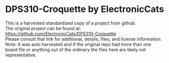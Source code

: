 
# DPS310-Croquette by ElectronicCats  
This is a harvested standardized copy of a project from github.  
The original project can be found at:  
https://github.com/ElectronicCats/DPS310-Croquette  
Please consult that link for additional, details, files, and license information.  
Note: It was auto harvested and if the original repo had more than one board file or anything out of the ordinary the files here are likely not representative.  
    